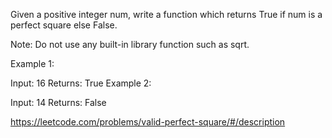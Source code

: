 Given a positive integer num, write a function which returns True if num is a perfect square else False.

Note: Do not use any built-in library function such as sqrt.

Example 1:

Input: 16
Returns: True
Example 2:

Input: 14
Returns: False


https://leetcode.com/problems/valid-perfect-square/#/description
